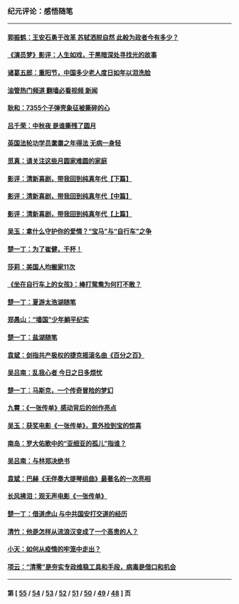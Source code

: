 ### 纪元评论：感悟随笔
---
#### [郭振鹤：王安石勇于改革 苏轼洒脱自然 此般为政者今有多少？](../../pages/nsc1035/n13836901.md?10060330) 
#### [《演员梦》影评：人生如戏，于黑暗深处寻找光的故事](../../pages/nsc1035/n13832182.md?10060330) 
#### [诸葛五郎：重阳节，中国多少老人度日如年以泪洗脸](../../pages/nsc1035/n13831696.md?10060330) 
#### [油管热门频道 翻墙必看视频 新闻](ok?10060330)
#### [耿和：7355个子弹壳象征被撕碎的心](../../pages/nsc1035/n13830612.md?10060330) 
#### [吕千荣：中秋夜 是谁撕残了圆月](../../pages/nsc1035/n13824365.md?10060330) 
#### [英国法轮功学员耄耋之年得法 无病一身轻](../../pages/nsc1035/n13821415.md?10060330) 
#### [觅真：请关注这些月圆家难圆的家庭](../../pages/nsc1035/n13817374.md?10060330) 
#### [影评：清新喜剧，带我回到纯真年代【下篇】](../../pages/nsc1035/n13806698.md?10060330) 
#### [影评：清新喜剧，带我回到纯真年代【中篇】](../../pages/nsc1035/n13806120.md?10060330) 
#### [影评：清新喜剧，带我回到纯真年代【上篇】](../../pages/nsc1035/n13805467.md?10060330) 
#### [吴玉：拿什么守护你的爱情？“宝马”与“自行车”之争](../../pages/nsc1035/n13804482.md?10060330) 
#### [楚一丁：为了崔健，干杯！](../../pages/nsc1035/n13802006.md?10060330) 
#### [莎莉：美国人均搬家11次](../../pages/nsc1035/n13801777.md?10060330) 
#### [《坐在自行车上的女孩》：棒打鸳鸯为何打不散？](../../pages/nsc1035/n13799272.md?10060330) 
#### [楚一丁：夏游太浩湖随笔](../../pages/nsc1035/n13796515.md?10060330) 
#### [郑愚山：“墙国”少年躺平纪实](../../pages/nsc1035/n13796701.md?10060330) 
#### [楚一丁：盐湖随笔](../../pages/nsc1035/n13796541.md?10060330) 
#### [袁斌：剑指共产极权的捷克摇滚名曲《百分之百》](../../pages/nsc1035/n13777612.md?10060330) 
#### [吴吕南：乱我心者 今日之日多烦忧](../../pages/nsc1035/n13777510.md?10060330) 
#### [楚一丁：马斯克，一个传奇冒险的梦幻](../../pages/nsc1035/n13777160.md?10060330) 
#### [九霄：《一张传单》感动背后的创作亮点](../../pages/nsc1035/n13773830.md?10060330) 
#### [吴玉：获奖电影《一张传单》，意外捡到宝的惊喜](../../pages/nsc1035/n13772014.md?10060330) 
#### [南岛：罗大佑歌中的“亚细亚的孤儿”指谁？](../../pages/nsc1035/n13765051.md?10060330) 
#### [吴吕南：与林郑决绝书](../../pages/nsc1035/n13764053.md?10060330) 
#### [袁斌：巴赫《无伴奏大提琴组曲》最著名的一次亮相](../../pages/nsc1035/n13762193.md?10060330) 
#### [长风拂泪：观无声电影《一张传单》](../../pages/nsc1035/n13759939.md?10060330) 
#### [楚一丁：借道虎山 与中共国安打交道的经历](../../pages/nsc1035/n13757589.md?10060330) 
#### [清竹：他是怎样从流浪汉变成了一个高贵的人？](../../pages/nsc1035/n13757096.md?10060330) 
#### [小天：如何从疫情的牢笼中走出？](../../pages/nsc1035/n13744630.md?10060330) 
#### [项云：“清零”是夯实专政维稳工具和手段，病毒是借口和机会](../../pages/nsc1035/n13737954.md?10060330) 

---
#### 第 [ [55](./55.md?10060330) / [54](./54.md?10060330) / [53](./53.md?10060330) / [52](./52.md?10060330) / [51](./51.md?10060330) / [50](./50.md?10060330) / [49](./49.md?10060330) / [48](./48.md?10060330) ] 页

